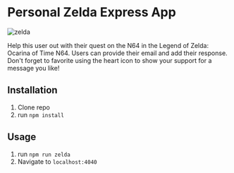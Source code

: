 # Personal Zelda Express App

![zelda](https://gifs.com/gif/tsting-testing-Rlr7O0)

Help this user out with their quest on the N64 in the Legend of Zelda: Ocarina of Time N64. Users can provide their email and add their response. Don't forget to favorite using the heart icon to show your support for a message you like!

## Installation

1. Clone repo
2. run `npm install`

## Usage

1. run `npm run zelda`
2. Navigate to `localhost:4040`
